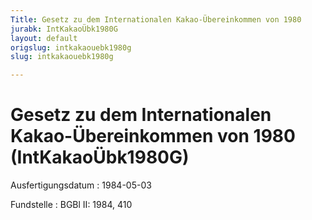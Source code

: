 ```yaml
---
Title: Gesetz zu dem Internationalen Kakao-Übereinkommen von 1980
jurabk: IntKakaoÜbk1980G
layout: default
origslug: intkakaouebk1980g
slug: intkakaouebk1980g

---
```


# Gesetz zu dem Internationalen Kakao-Übereinkommen von 1980 (IntKakaoÜbk1980G)

Ausfertigungsdatum
:   1984-05-03

Fundstelle
:   BGBl II: 1984, 410

